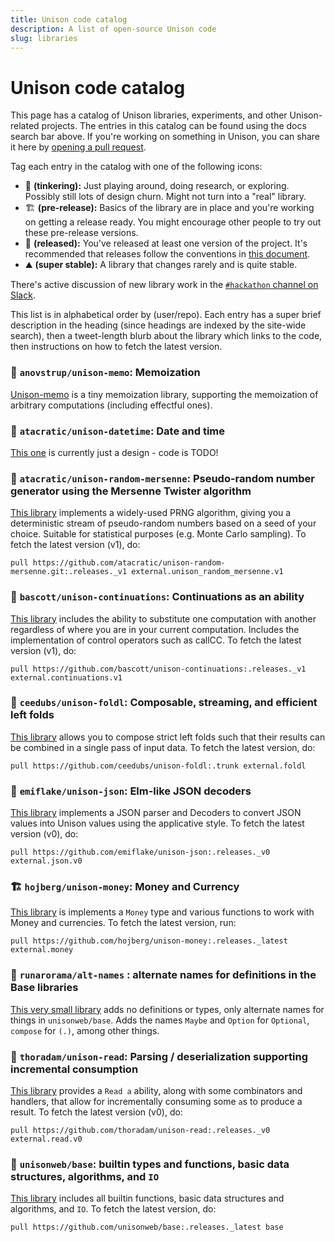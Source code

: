 ```yaml
---
title: Unison code catalog
description: A list of open-source Unison code
slug: libraries
---
```


# Unison code catalog

This page has a catalog of Unison libraries, experiments, and other Unison-related projects. The entries in this catalog can be found using the docs search bar above. If you're working on something in Unison, you can share it here by [opening a pull request](https://github.com/unisonweb/unisonweb-org/edit/master/src/data/docs/libraries.md).

Tag each entry in the catalog with one of the following icons:

* 🧪 __(tinkering):__ Just playing around, doing research, or exploring. Possibly still lots of design churn. Might not turn into a "real" library.
* 🏗 __(pre-release):__ Basics of the library are in place and you're working on getting a release ready. You might encourage other people to try out these pre-release versions.
* 🚢 __(released):__ You've released at least one version of the project. It's recommended that releases follow the conventions in [this document](/docs/codebase-organization).
* ⛰ __(super stable):__ A library that changes rarely and is quite stable.

There's active discussion of new library work in the [`#hackathon` channel on Slack](/slack).

This list is in alphabetical order by (user/repo). Each entry has a super brief description in the heading (since headings are indexed by the site-wide search), then a tweet-length blurb about the library which links to the code, then instructions on how to fetch the latest version.

### 🚢 `anovstrup/unison-memo`: Memoization

[Unison-memo](https://github.com/anovstrup/unison-memo) is a tiny memoization library, supporting the memoization of arbitrary computations (including effectful ones).

### 🧪 `atacratic/unison-datetime`: Date and time

[This one](https://github.com/atacratic/unison-datetime) is currently just a design - code is TODO!

### 🚢 `atacratic/unison-random-mersenne`: Pseudo-random number generator using the Mersenne Twister algorithm

[This library](https://github.com/atacratic/unison-random-mersenne) implements a widely-used PRNG algorithm, giving you a deterministic stream of pseudo-random numbers based on a seed of your choice.  Suitable for statistical purposes (e.g. Monte Carlo sampling).  To fetch the latest version (v1), do:

```ucm
pull https://github.com/atacratic/unison-random-mersenne.git:.releases._v1 external.unison_random_mersenne.v1
```

### 🚢 `bascott/unison-continuations`: Continuations as an ability

[This library](https://github.com/bascott/unison-continuations) includes the ability to substitute one computation with another regardless of where you are in your current computation. Includes the implementation of control operators such as callCC. To fetch the latest version (v1), do:

```ucm
pull https://github.com/bascott/unison-continuations:.releases._v1 external.continuations.v1
```

### 🧪 `ceedubs/unison-foldl`: Composable, streaming, and efficient left folds

[This library](https://github.com/ceedubs/unison-foldl) allows you to compose strict left folds such that their results can be combined in a single pass of input data. To fetch the latest version, do:

```ucm
pull https://github.com/ceedubs/unison-foldl:.trunk external.foldl
```

### 🚢 `emiflake/unison-json`: Elm-like JSON decoders

[This library](https://github.com/emiflake/unison-json) implements a JSON parser and Decoders to convert JSON values into Unison values using the applicative style. To fetch the latest version (v0), do:

```ucm
pull https://github.com/emiflake/unison-json:.releases._v0 external.json.v0
```

### 🏗 `hojberg/unison-money`: Money and Currency

[This library](https://github.com/hojberg/unison-money) is implements a `Money`
type and various functions to work with Money and currencies.
To fetch the latest version, run:

```ucm
pull https://github.com/hojberg/unison-money:.releases._latest external.money
```

### 🚢 `runarorama/alt-names` : alternate names for definitions in the Base libraries

[This very small library](https://github.com/runarorama/alt-names) adds no definitions or types, only alternate names for things in `unisonweb/base`. Adds the names `Maybe` and `Option` for `Optional`, `compose` for `(.)`, among other things.

### 🚢 `thoradam/unison-read`: Parsing / deserialization supporting incremental consumption

[This library](https://github.com/thoradam/unison-read) provides a `Read a` ability, along with some combinators and handlers, that allow for incrementally consuming some `a`s to produce a result. To fetch the latest version (v0), do:

```ucm
pull https://github.com/thoradam/unison-read:.releases._v0 external.read.v0
```

### 🚢 `unisonweb/base`: builtin types and functions, basic data structures, algorithms, and `IO`

[This library](https://github.com/unisonweb/base) includes all builtin functions, basic data structures and algorithms, and `IO`. To fetch the latest version, do:

```ucm
pull https://github.com/unisonweb/base:.releases._latest base
```
